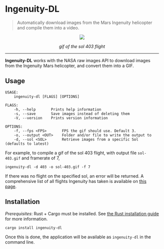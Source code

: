# Ingenuity-DL
> Automatically download images from the Mars Ingenuity helicopter and compile them into a video.

<p align="center">
<img align="center" src="https://github.com/Pixadus/ingenuity-dl/raw/main/docs/sol-403.gif">
</p>
<p align="center">
<em>gif of the sol 403 flight</em>
</p>


<hr/>

**Ingenuity-DL** works with the NASA raw images API to download images from the Ingenuity Mars helicopter, and convert them into a GIF. 

## Usage

```
USAGE:
    ingenuity-dl [FLAGS] [OPTIONS]

FLAGS:
    -h, --help       Prints help information
    -s, --save       Save images instead of deleting them
    -V, --version    Prints version information

OPTIONS:
    -f, --fps <FPS>       FPS the gif should use. Default 3.
    -o, --output <OUT>    Folder and/or file to write the output to
    -d, --sol <SOL>       Retrieve images from a specific Sol (defaults to latest)
```
For example, to compile a gif of the sol 403 flight, with output file `sol-403.gif` and framerate of 7,

```
ingenuity-dl -d 403 -o sol-403.gif -f 7
```

If there was no flight on the specified sol, an error will be returned. A comprehensive list of all flights Ingenuity has taken is available on [this page](https://en.wikipedia.org/wiki/List_of_Ingenuity_flights).

## Installation

*Prerequisites*: Rust + Cargo must be installed. See [the Rust installation guide](https://www.rust-lang.org/tools/install) for more information. 

```
cargo install ingenuity-dl
```

Once this is done, the application will be available as `ingenuity-dl` in the command line. 
